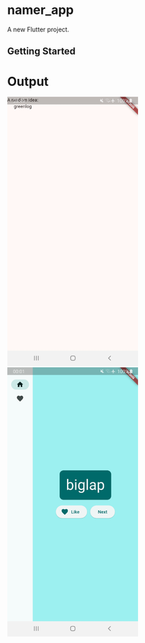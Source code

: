 # namer_app

A new Flutter project.

## Getting Started

# Output

<img src="./images/01.jpg" alt="output" width="300"/>

<img src="./images/02.jpg" alt="output" width="300"/>
